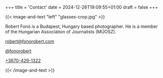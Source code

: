 +++
title = 'Contact'
date = 2024-12-26T19:09:55+01:00
draft = false
+++

{{< image-and-text "left" "glasses-crop.jpg" >}}

Robert Fonó is a Budapest, Hungary based photographer. He is a member of the Hungarian Association of Journalists (MÚOSZ).

[robert@fonorobert.com](mailto:robert@fonorobert.com)

[@fonorobert](https://instagram.com/fonorobert)

[+3670-429-1322](tel:+36704291322)


{{< /image-and-text >}}

